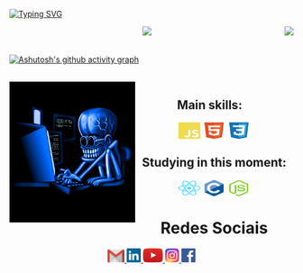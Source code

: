 <!--
<img width=100% src="https://capsule-render.vercel.app/api?type=waving&color=191970&height=120&section=header&text=Dev50Plus&fontSize=50&fontColor=dcdcdc&animation=twinkling&fontAlignY=35"/>
-->
[![Typing SVG](https://readme-typing-svg.herokuapp.com/?color=00bfbf&size=35&center=true&vCenter=true&width=1000&lines=HELLO,+my+name+is+Wanderson+Vicente;I+from+Brasil,+RJ;I+study+full+stack+at+Trybe;Be+Welcome!+:%29)](https://git.io/typing-svg)

<div  align="center"> 
  
  <img  height="150em" src="https://github-readme-stats.vercel.app/api?username=wanderson-vicente&show_icons=true&theme=algolia&include_all_commits=true&count_private=true"/>
  <img align="right" height="150em" src="https://github-readme-stats.vercel.app/api/top-langs/?username=wanderson-vicente&layout=compact&langs_count=16&theme=algolia"/>
</div>
<br>

[![Ashutosh's github activity graph](https://github-readme-activity-graph.vercel.app/graph?username=wanderson-vicente&bg_color=120651&color=6c9ee0&line=ed3d02&point=a30bea&area=true&hide_border=true)](https://github.com/ashutosh00710/github-readme-activity-graph)

<div  align="center"> 
  <div style="display: inline_block"><br>
    <img align="left" height="250" alt="coding-time" src="git-github.gif">
    <h2 align="center">Main skills: </h2>
    <img align="center" height="30" width="40" alt="js-icon"  src="https://raw.githubusercontent.com/devicons/devicon/master/icons/javascript/javascript-plain.svg">
    <img align="center" height="30" width="40" alt="html-icon" src="https://raw.githubusercontent.com/devicons/devicon/master/icons/html5/html5-original.svg">
    <img align="center" height="30" width="40" alt="css-icon" src="https://raw.githubusercontent.com/devicons/devicon/master/icons/css3/css3-original.svg">
    <h2 align="center">Studying in this moment: </h2>
    <img align="center" height="30" width="40" alt="react-icon" src="https://raw.githubusercontent.com/devicons/devicon/master/icons/react/react-original.svg">
    <img align="center" height="30" width="40" alt="c-icon" src="https://raw.githubusercontent.com/devicons/devicon/master/icons/c/c-original.svg">
    <img align="center" height="30" width="40" alt="nodejs-icon" src="https://raw.githubusercontent.com/devicons/devicon/master/icons/nodejs/nodejs-original.svg">
 </div>
    
<div  align="center"> 
  <h1 align="center">Redes Sociais</h1>
    <a href = "mailto: dev50plus@gmail.com">
      <img width="30" src="gmail.svg">
    </a>
    <a href = "https://www.linkedin.com/in/wanderson-j-vicente/">
      <img width="25" src="linkedin.svg">
    </a>
    <a href = "https://www.youtube.com/channel/UC8yLnyr84KW_33KFVi2tBdA">
      <img width="35" src="youtube.svg">
    </a>
    <a href = "https://www.instagram.com/dev50plus/">
      <img width="25" src="instagram.png">
    </a>
        <a href = "https://www.facebook.com/profile.php?id=61552503415235">
      <img width="25" src="Facebook_icon_2013.svg">
    </a>
</div>



